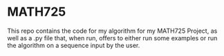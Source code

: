 # MATH725
This repo contains the code for my algorithm for my MATH725 Project, as well as a .py file that, when run, offers to either run some examples or run the algorithm on a sequence input by the user.
